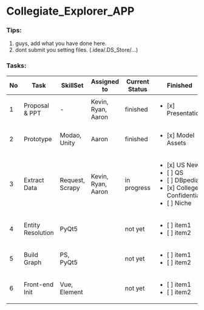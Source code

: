 # Collegiate_Explorer_APP

### Tips:
1. guys, add what you have done here.
2. dont submit you setting files. (.idea/.DS_Store/...)


### Tasks:
| No|     Task       | SkillSet | Assigned to   | Current Status | Finished | 
|---|----------------|---------------|---------------|----------------|-----------|
| 1 |Proposal & PPT  | -  | Kevin, Ryan, Aaron | finished|  <ul><li>[x] Presentation</li>
| 2 |Prototype   | Modao, Unity  | Aaron | finished |  <ul><li>[x] Model Assets</li>
| 3 |Extract Data | Request, Scrapy  | Kevin, Ryan, Aaron | in progress|  <ul><li>[x] US News</li><li>[ ] QS</li><li>[ ] DBpedia</li><li>[x] College Confidential</li><li>[ ] Niche</li></ul>
| 4 |Entity Resolution | PyQt5  |  | not yet |  <ul><li>[ ] item1</li><li>[ ] item2</li></ul>
| 5 |Build Graph   | PS, PyQt5  |  | not yet |  <ul><li>[ ] item1</li><li>[ ] item2</li></ul>
| 6 |Front-end Init   | Vue, Element  |  | not yet |  <ul><li>[ ] item1</li><li>[ ] item2</li></ul>

